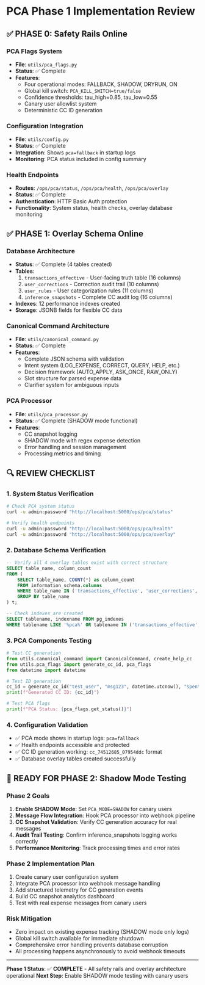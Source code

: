 # PCA Phase 1 Implementation Review

## ✅ **PHASE 0: Safety Rails Online**

### PCA Flags System
- **File**: `utils/pca_flags.py` 
- **Status**: ✅ Complete
- **Features**:
  - Four operational modes: FALLBACK, SHADOW, DRYRUN, ON
  - Global kill switch: `PCA_KILL_SWITCH=true/false`
  - Confidence thresholds: tau_high=0.85, tau_low=0.55
  - Canary user allowlist system
  - Deterministic CC ID generation

### Configuration Integration  
- **File**: `utils/config.py`
- **Status**: ✅ Complete
- **Integration**: Shows `pca=fallback` in startup logs
- **Monitoring**: PCA status included in config summary

### Health Endpoints
- **Routes**: `/ops/pca/status`, `/ops/pca/health`, `/ops/pca/overlay`
- **Status**: ✅ Complete
- **Authentication**: HTTP Basic Auth protection
- **Functionality**: System status, health checks, overlay database monitoring

## ✅ **PHASE 1: Overlay Schema Online**

### Database Architecture
- **Status**: ✅ Complete (4 tables created)
- **Tables**:
  1. `transactions_effective` - User-facing truth table (16 columns)
  2. `user_corrections` - Correction audit trail (10 columns) 
  3. `user_rules` - User categorization rules (11 columns)
  4. `inference_snapshots` - Complete CC audit log (16 columns)
- **Indexes**: 12 performance indexes created
- **Storage**: JSONB fields for flexible CC data

### Canonical Command Architecture
- **File**: `utils/canonical_command.py`
- **Status**: ✅ Complete
- **Features**:
  - Complete JSON schema with validation
  - Intent system (LOG_EXPENSE, CORRECT, QUERY, HELP, etc.)
  - Decision framework (AUTO_APPLY, ASK_ONCE, RAW_ONLY)
  - Slot structure for parsed expense data
  - Clarifier system for ambiguous inputs

### PCA Processor
- **File**: `utils/pca_processor.py`
- **Status**: ✅ Complete (SHADOW mode functional)
- **Features**:
  - CC snapshot logging
  - SHADOW mode with regex expense detection
  - Error handling and session management
  - Processing metrics and timing

## 🔍 **REVIEW CHECKLIST**

### 1. System Status Verification
```bash
# Check PCA system status
curl -u admin:password "http://localhost:5000/ops/pca/status"

# Verify health endpoints
curl -u admin:password "http://localhost:5000/ops/pca/health" 
curl -u admin:password "http://localhost:5000/ops/pca/overlay"
```

### 2. Database Schema Verification
```sql
-- Verify all 4 overlay tables exist with correct structure
SELECT table_name, column_count 
FROM (
    SELECT table_name, COUNT(*) as column_count
    FROM information_schema.columns 
    WHERE table_name IN ('transactions_effective', 'user_corrections', 'user_rules', 'inference_snapshots')
    GROUP BY table_name
) t;

-- Check indexes are created
SELECT tablename, indexname FROM pg_indexes 
WHERE tablename LIKE '%pca%' OR tablename IN ('transactions_effective', 'user_corrections', 'user_rules', 'inference_snapshots');
```

### 3. PCA Components Testing
```python
# Test CC generation
from utils.canonical_command import CanonicalCommand, create_help_cc
from utils.pca_flags import generate_cc_id, pca_flags
from datetime import datetime

# Test ID generation
cc_id = generate_cc_id("test_user", "msg123", datetime.utcnow(), "spent 500 on lunch")
print(f"Generated CC ID: {cc_id}")

# Test PCA flags
print(f"PCA Status: {pca_flags.get_status()}")
```

### 4. Configuration Validation
- ✅ PCA mode shows in startup logs: `pca=fallback`
- ✅ Health endpoints accessible and protected
- ✅ CC ID generation working: `cc_74512685_07954ddc` format
- ✅ Database overlay tables created successfully

## 🚀 **READY FOR PHASE 2: Shadow Mode Testing**

### Phase 2 Goals
1. **Enable SHADOW Mode**: Set `PCA_MODE=SHADOW` for canary users
2. **Message Flow Integration**: Hook PCA processor into webhook pipeline
3. **CC Snapshot Validation**: Verify CC generation accuracy for real messages
4. **Audit Trail Testing**: Confirm inference_snapshots logging works correctly
5. **Performance Monitoring**: Track processing times and error rates

### Phase 2 Implementation Plan
1. Create canary user configuration system
2. Integrate PCA processor into webhook message handling
3. Add structured telemetry for CC generation events  
4. Build CC snapshot analytics dashboard
5. Test with real expense messages from canary users

### Risk Mitigation
- Zero impact on existing expense tracking (SHADOW mode only logs)
- Global kill switch available for immediate shutdown
- Comprehensive error handling prevents database corruption
- All processing happens asynchronously to avoid webhook timeouts

---
**Phase 1 Status**: ✅ **COMPLETE** - All safety rails and overlay architecture operational
**Next Step**: Enable SHADOW mode testing with canary users
